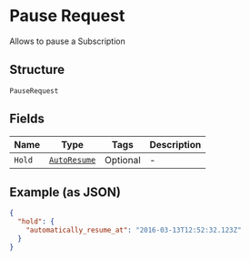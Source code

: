
# Pause Request

Allows to pause a Subscription

## Structure

`PauseRequest`

## Fields

| Name | Type | Tags | Description |
|  --- | --- | --- | --- |
| `Hold` | [`AutoResume`](../../doc/models/auto-resume.md) | Optional | - |

## Example (as JSON)

```json
{
  "hold": {
    "automatically_resume_at": "2016-03-13T12:52:32.123Z"
  }
}
```

